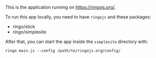 This is the application running on <https://ringojs.org/>.

To run this app locally, you need to have `ringojs` and these packages:

  * ringo/stick
  * ringo/simplesite

After that, you can start the app inside the `simplesite` directory with:

    ringo main.js --config /path/to/ringojs.org/config/
